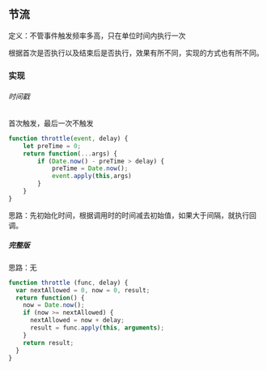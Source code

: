 ## 节流
定义：不管事件触发频率多高，只在单位时间内执行一次

根据首次是否执行以及结束后是否执行，效果有所不同，实现的方式也有所不同。
### 实现

###### 时间戳
首次触发，最后一次不触发
```js
function throttle(event, delay) {
    let preTime = 0;
    return function(...args) {
        if (Date.now() - preTime > delay) {
            preTime = Date.now();
            event.apply(this,args)
        }
    }
}
```
思路：先初始化时间，根据调用时的时间减去初始值，如果大于间隔，就执行回调。






##### 完整版
思路：无

```js
function throttle (func, delay) {
  var nextAllowed = 0, now = 0, result;
  return function() {
    now = Date.now();
    if (now >= nextAllowed) {
      nextAllowed = now + delay;
      result = func.apply(this, arguments);
    }
    return result;
  }
}
```


